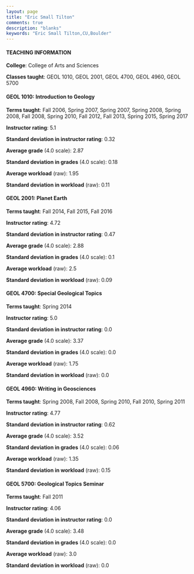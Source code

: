 ```yaml
---
layout: page
title: "Eric Small Tilton" 
comments: true
description: "blanks"
keywords: "Eric Small Tilton,CU,Boulder"
---
```

<head>
<script src="https://ajax.googleapis.com/ajax/libs/jquery/2.1.3/jquery.min.js"></script>
<script src="https://dl.dropboxusercontent.com/s/pc42nxpaw1ea4o9/highcharts.js?dl=0"></script>
<!-- <script src="../assets/js/highcharts.js"></script> -->
<style type="text/css">@font-face {
	font-family: "Bebas Neue";
	src: url(https://www.filehosting.org/file/details/544349/BebasNeue Regular.otf) format("opentype");
	}
	h1.Bebas { 
		font-family: "Bebas Neue", Verdana, Tahoma;
	}
</style>
</head>
	   
#### TEACHING INFORMATION

**College**: College of Arts and Sciences

**Classes taught**: GEOL 1010, GEOL 2001, GEOL 4700, GEOL 4960, GEOL 5700

#### GEOL 1010: Introduction to Geology

**Terms taught**: Fall 2006, Spring 2007, Spring 2007, Spring 2008, Spring 2008, Fall 2008, Spring 2010, Fall 2012, Fall 2013, Spring 2015, Spring 2017

**Instructor rating**: 5.1

**Standard deviation in instructor rating**: 0.32

**Average grade** (4.0 scale): 2.87

**Standard deviation in grades** (4.0 scale): 0.18

**Average workload** (raw): 1.95

**Standard deviation in workload** (raw): 0.11

#### GEOL 2001: Planet Earth

**Terms taught**: Fall 2014, Fall 2015, Fall 2016

**Instructor rating**: 4.72

**Standard deviation in instructor rating**: 0.47

**Average grade** (4.0 scale): 2.88

**Standard deviation in grades** (4.0 scale): 0.1

**Average workload** (raw): 2.5

**Standard deviation in workload** (raw): 0.09

#### GEOL 4700: Special Geological Topics

**Terms taught**: Spring 2014

**Instructor rating**: 5.0

**Standard deviation in instructor rating**: 0.0

**Average grade** (4.0 scale): 3.37

**Standard deviation in grades** (4.0 scale): 0.0

**Average workload** (raw): 1.75

**Standard deviation in workload** (raw): 0.0

#### GEOL 4960: Writing in Geosciences

**Terms taught**: Spring 2008, Fall 2008, Spring 2010, Fall 2010, Spring 2011

**Instructor rating**: 4.77

**Standard deviation in instructor rating**: 0.62

**Average grade** (4.0 scale): 3.52

**Standard deviation in grades** (4.0 scale): 0.06

**Average workload** (raw): 1.35

**Standard deviation in workload** (raw): 0.15

#### GEOL 5700: Geological Topics Seminar

**Terms taught**: Fall 2011

**Instructor rating**: 4.06

**Standard deviation in instructor rating**: 0.0

**Average grade** (4.0 scale): 3.48

**Standard deviation in grades** (4.0 scale): 0.0

**Average workload** (raw): 3.0

**Standard deviation in workload** (raw): 0.0

